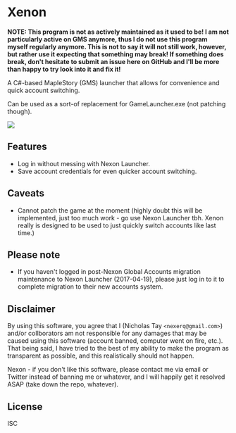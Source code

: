 # Xenon

**NOTE: This program is not as actively maintained as it used to be! I am not particularly active on GMS anymore, thus I do not use this program myself regularly anymore. This is not to say it will not still work, however, but rather use it expecting that something may break! If something does break, don't hesitate to submit an issue here on GitHub and I'll be more than happy to try look into it and fix it!**

A C#-based MapleStory (GMS) launcher that allows for convenience and quick account switching.

Can be used as a sort-of replacement for GameLauncher.exe (not patching though).


![](http://i.imgur.com/XRF6e3f.png)


## Features

* Log in without messing with Nexon Launcher.
* Save account credentials for even quicker account switching.


## Caveats

* Cannot patch the game at the moment (highly doubt this will be implemented, just too much work - go use Nexon Launcher tbh. Xenon really is designed to be used to just quickly switch accounts like last time.)


## Please note

* If you haven't logged in post-Nexon Global Accounts migration maintenance to Nexon Launcher (2017-04-19), please just log in to it to complete migration to their new accounts system.


## Disclaimer

By using this software, you agree that I (Nicholas Tay `<nexerq@gmail.com>`) and/or collborators am not responsible for any damages that may be caused using this software (account banned, computer went on fire, etc.). That being said, I have tried to the best of my ability to make the program as transparent as possible, and this realistically should not happen.

Nexon - if you don't like this software, please contact me via email or Twitter instead of banning me or whatever, and I will happily get it resolved ASAP (take down the repo, whatever).


## License

ISC
